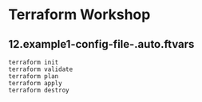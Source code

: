 # Terraform Workshop

## 12.example1-config-file-.auto.ftvars

`terraform init`\
`terraform validate`\
`terraform plan`\
`terraform apply`\
`terraform destroy`
